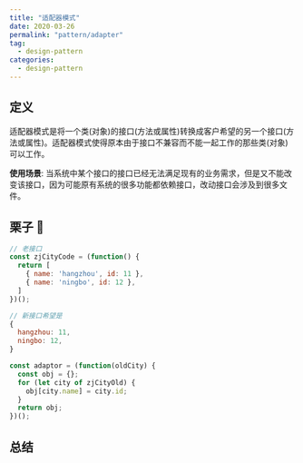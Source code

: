 ```yaml
---
title: "适配器模式"
date: 2020-03-26
permalink: "pattern/adapter"
tag:
  - design-pattern
categories:
  - design-pattern
---
```


## 定义

适配器模式是将一个类(对象)的接口(方法或属性)转换成客户希望的另一个接口(方法或属性)。适配器模式使得原本由于接口不兼容而不能一起工作的那些类(对象)可以工作。

**使用场景**: 当系统中某个接口的接口已经无法满足现有的业务需求，但是又不能改变该接口，因为可能原有系统的很多功能都依赖接口，改动接口会涉及到很多文件。

## 栗子 🌰

```js
// 老接口
const zjCityCode = (function() {
  return [
    { name: 'hangzhou', id: 11 },
    { name: 'ningbo', id: 12 },
  ]
})();

// 新接口希望是
{
  hangzhou: 11,
  ningbo: 12,
}

const adaptor = (function(oldCity) {
  const obj = {};
  for (let city of zjCityOld) {
    obj[city.name] = city.id;
  }
  return obj;
})();
```

## 总结
